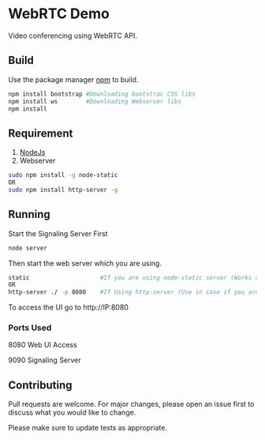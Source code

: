 # WebRTC Demo

Video conferencing using WebRTC API.

## Build

Use the package manager [npm](https://www.npmjs.com/) to build.

```bash
npm install bootstrap #Downloading bootstrac CSS libs
npm install ws        #Downloading Webserver libs
npm install
```

## Requirement
1. [NodeJs](https://nodejs.org/en/)
2. Webserver
```bash
sudo npm install -g node-static
OR
sudo npm install http-server -g
```

## Running
Start the Signaling Server First
```bash
node server
```

Then start the web server which you are using.
```bash
static                    #If you are using node-static server (Works only on Local Machine).
OR
http-server ./ -p 8080    #If Using http-server (Use in case if you are accessing from other machines).
```

To access the UI go to http://IP:8080

### Ports Used
8080 Web UI Access

9090 Signaling Server

## Contributing
Pull requests are welcome. For major changes, please open an issue first to discuss what you would like to change.

Please make sure to update tests as appropriate.